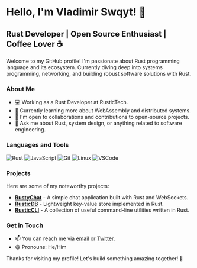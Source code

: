 # Hello, I'm Vladimir Swqyt! 👋
## Rust Developer | Open Source Enthusiast | Coffee Lover ☕

Welcome to my GitHub profile! I'm passionate about Rust programming language and its ecosystem. Currently diving deep into systems programming, networking, and building robust software solutions with Rust.

### About Me

- 💻 Working as a Rust Developer at RusticTech.
- 🌱 Currently learning more about WebAssembly and distributed systems.
- 👯 I'm open to collaborations and contributions to open-source projects.
- 💬 Ask me about Rust, system design, or anything related to software engineering.

### Languages and Tools

![Rust](https://img.shields.io/badge/-Rust-black?style=flat&logo=rust)
![JavaScript](https://img.shields.io/badge/-JavaScript-black?style=flat&logo=javascript)
![Git](https://img.shields.io/badge/-Git-black?style=flat&logo=git)
![Linux](https://img.shields.io/badge/-Linux-black?style=flat&logo=linux)
![VSCode](https://img.shields.io/badge/-VSCode-black?style=flat&logo=visual-studio-code)

### Projects

Here are some of my noteworthy projects:

- [**RustyChat**](https://github.com/VladimirSwqyt/RustyChat) - A simple chat application built with Rust and WebSockets.
- [**RusticDB**](https://github.com/VladimirSwqyt/RusticDB) - Lightweight key-value store implemented in Rust.
- [**RusticCLI**](https://github.com/VladimirSwqyt/RusticCLI) - A collection of useful command-line utilities written in Rust.

### Get in Touch

- 📫 You can reach me via [email](mailto:vladimir.swqyt@example.com) or [Twitter](https://twitter.com/VladimirSwqyt).
- 😄 Pronouns: He/Him

Thanks for visiting my profile! Let's build something amazing together! 🚀
